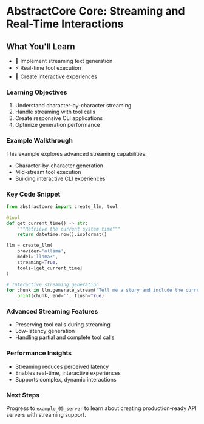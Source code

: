 # AbstractCore Core: Streaming and Real-Time Interactions

## What You'll Learn

- 🌊 Implement streaming text generation
- ⚡ Real-time tool execution
- 🚀 Create interactive experiences

### Learning Objectives

1. Understand character-by-character streaming
2. Handle streaming with tool calls
3. Create responsive CLI applications
4. Optimize generation performance

### Example Walkthrough

This example explores advanced streaming capabilities:
- Character-by-character generation
- Mid-stream tool execution
- Building interactive CLI experiences

### Key Code Snippet

```python
from abstractcore import create_llm, tool

@tool
def get_current_time() -> str:
    """Retrieve the current system time"""
    return datetime.now().isoformat()

llm = create_llm(
    provider='ollama',
    model='llama3',
    streaming=True,
    tools=[get_current_time]
)

# Interactive streaming generation
for chunk in llm.generate_stream("Tell me a story and include the current time"):
    print(chunk, end='', flush=True)
```

### Advanced Streaming Features

- Preserving tool calls during streaming
- Low-latency generation
- Handling partial and complete tool calls

### Performance Insights

- Streaming reduces perceived latency
- Enables real-time, interactive experiences
- Supports complex, dynamic interactions

### Next Steps

Progress to `example_05_server` to learn about creating production-ready API servers with streaming support.